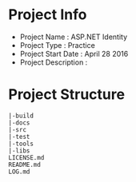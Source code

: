 # Project Info

- Project Name        : ASP.NET Identity
- Project Type        : Practice
- Project Start Date  : April 28 2016
- Project Description : 

# Project Structure

````
|-build
|-docs
|-src
|-test
|-tools
|-libs
LICENSE.md
README.md
LOG.md
````
